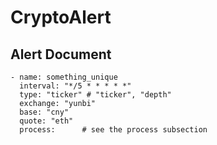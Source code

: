 # CryptoAlert

## Alert Document

```
- name: something_unique
  interval: "*/5 * * * * *"
  type: "ticker" # "ticker", "depth"
  exchange: "yunbi"
  base: "cny"
  quote: "eth"
  process:      # see the process subsection
```


